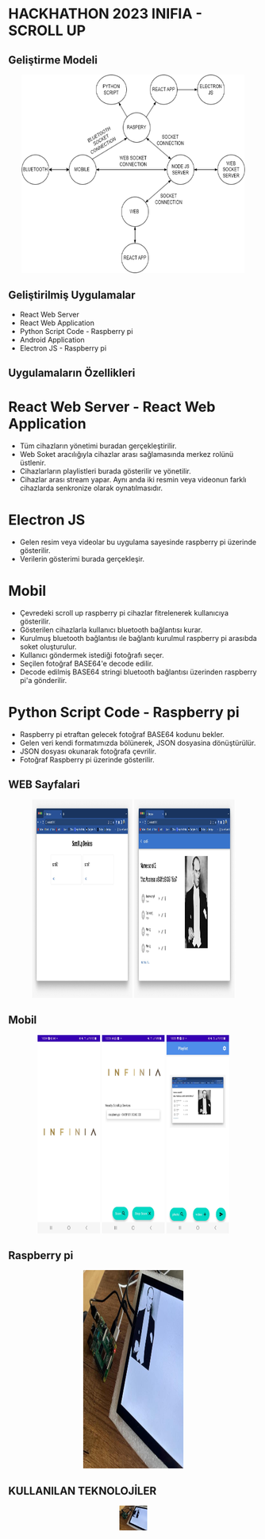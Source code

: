 # HACKHATHON 2023 INIFIA - SCROLL UP

## Geliştirme Modeli

<p align="center">
  <img src="asset/snm.png" height = "400" width = "450"></img>
</p>

## Geliştirilmiş Uygulamalar
- React Web Server
- React Web Application
- Python Script Code - Raspberry pi
- Android Application
- Electron JS - Raspberry pi

## Uygulamaların Özellikleri

# React Web Server - React Web Application
- Tüm cihazların yönetimi buradan gerçekleştirilir.
- Web Soket aracılığıyla cihazlar arası sağlamasında merkez rolünü üstlenir.
- Cihazlarların playlistleri burada gösterilir ve yönetilir.
- Cihazlar arası stream yapar. Aynı anda iki resmin veya videonun farklı cihazlarda senkronize olarak oynatılmasıdır.

# Electron JS
- Gelen resim veya videolar bu uygulama sayesinde raspberry pi üzerinde gösterilir.
- Verilerin gösterimi burada gerçekleşir.

# Mobil
- Çevredeki scroll up raspberry pi cihazlar fitrelenerek kullanıcıya gösterilir.
- Gösterilen cihazlarla kullanıcı bluetooth bağlantısı kurar.
- Kurulmuş bluetooth bağlantısı ıle bağlantı kurulmul raspberry pi arasıbda soket oluşturulur.
- Kullanıcı göndermek istediği fotoğrafı seçer.
- Seçilen fotoğraf BASE64'e decode edilir.
- Decode edilmiş BASE64 stringi bluetooth bağlantısı üzerinden raspberry pi'a gönderilir.

# Python Script Code - Raspberry pi
- Raspberry pi etraftan gelecek fotoğraf BASE64 kodunu bekler.
- Gelen veri kendi formatımızda bölünerek, JSON dosyasina dönüştürülür.
- JSON dosyası okunarak fotoğrafa çevrilir.
- Fotoğraf Raspberry pi üzerinde gösterilir.


## WEB Sayfalari

<p align="center">
  <img src="asset/web1.jpeg" height = "400" width = "40%"></img>
  <img src="asset/web2.jpeg" height = "400" width = "40%"></img>
</p>

## Mobil

<p align="center">
  <img src="asset/mobil1.jpeg" height = "400" width = "25%"></img>
  <img src="asset/web2 (2).jpeg" height = "400" width = "25%"></img>
  <img src="asset/mobil3.jpeg" height = "400" width = "25%"></img>
</p>

## Raspberry pi

<p align="center">
  <img src="asset/raspberry.jpeg" height = "400" width = "40%"></img>
</p>

## KULLANILAN TEKNOLOJİLER
<p align="center">
  <img height="50" src="asset/raspberry.jpeg"> 
</p>


